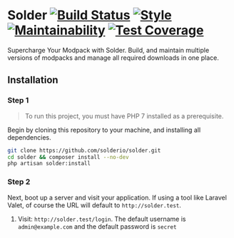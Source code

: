 # Solder [![Build Status](https://travis-ci.org/solderio/solder.svg?branch=master)](https://travis-ci.org/solderio/solder) [![Style](https://styleci.io/repos/32042637/shield?style=flat&branch=master)](https://styleci.io/repos/32042637) [![Maintainability](https://api.codeclimate.com/v1/badges/583fba700663d63e4b6c/maintainability)](https://codeclimate.com/github/solderio/solder/maintainability) [![Test Coverage](https://api.codeclimate.com/v1/badges/583fba700663d63e4b6c/test_coverage)](https://codeclimate.com/github/solderio/solder/test_coverage)

Supercharge Your Modpack with Solder. Build, and maintain multiple versions of modpacks and manage all required downloads in one place. 

## Installation

### Step 1

> To run this project, you must have PHP 7 installed as a prerequisite.

Begin by cloning this repository to your machine, and installing all dependencies.

```bash
git clone https://github.com/solderio/solder.git
cd solder && composer install --no-dev
php artisan solder:install
```

### Step 2

Next, boot up a server and visit your application. If using a tool like Laravel Valet, of course the URL will default to `http://solder.test`. 

1. Visit: `http://solder.test/login`. The default username is `admin@example.com` and the default password is `secret`
